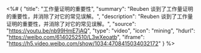 <%# {
  "title": "工作量证明的重要性",
  "summary": "Reuben 谈到了工作量证明的重要性，并消除了对它的常见误解。",
  "description": "Reuben 谈到了工作量证明的重要性，并消除了对它的常见误解。",
  "source": "https://youtu.be/nb99HmE7jAQ",
  "type": "video",
  "icon": "mining",
  "hdurl": "https://weibo.com/6140252510/L3wXeoatb",
  "iframe": "https://h5.video.weibo.com/show/1034:4708415034032172"
} %>
